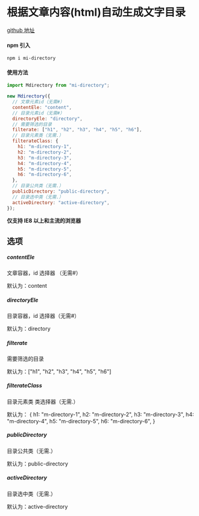 # 根据文章内容(html)自动生成文字目录

[github 地址](https://github.com/miyaohua/m-directory)

#### npm 引入

```
npm i mi-directory
```

#### 使用方法

```javascript
import Mdirectory from "mi-directory";
```

```javascript
new Mdirectory({
  // 文章元素id（无需#）
  contentEle: "content",
  // 目录元素id（无需#）
  directoryEle: "directory",
  // 需要筛选的目录
  filterate: ["h1", "h2", "h3", "h4", "h5", "h6"],
  // 目录元素类（无需.）
  filterateClass: {
    h1: "m-directory-1",
    h2: "m-directory-2",
    h3: "m-directory-3",
    h4: "m-directory-4",
    h5: "m-directory-5",
    h6: "m-directory-6",
  },
  // 目录公共类（无需.）
  publicDirectory: "public-directory",
  // 目录选中类（无需.）
  activeDirectory: "active-directory",
});
```

**仅支持 IE8 以上和主流的浏览器**

## 选项

##### contentEle

文章容器，id 选择器 （无需#）

默认为：content

##### directoryEle

目录容器，id 选择器（无需#）

默认为：directory

##### filterate

需要筛选的目录

默认为：["h1", "h2", "h3", "h4", "h5", "h6"]

##### filterateClass

目录元素类 类选择器（无需.）

默认为：
{
    h1: "m-directory-1",
    h2: "m-directory-2",
    h3: "m-directory-3",
    h4: "m-directory-4",
    h5: "m-directory-5",
    h6: "m-directory-6",
}

##### publicDirectory

目录公共类（无需.）

默认为：public-directory

##### activeDirectory

目录选中类（无需.）

默认为：active-directory
